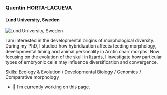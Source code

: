 ### Quentin HORTA-LACUEVA
#### Lund University, Sweden
![Lund University, Sweden](https://pbs.twimg.com/profile_banners/1102685594252206080/1676225100/1500x500)

I am interested in the developmental origins of morphological diversity. During my PhD, I studied how hybridization affects feeding morphology, developmental timing and animal personality in Arctic charr morphs. Now focusing on the evolution of the skull in lizards, I investigate how particular types of embryonic cells may influence diversification and convergence.

Skills: Ecology & Evolution / Developmental Biology / Genomics / Comparative morphology

- 🔭 I’m currently working on this page. 




